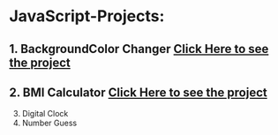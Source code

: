 # JavaScript-Projects:

## 1. BackgroundColor Changer [Click Here to see the project](http://127.0.0.1:3000/BackgroundColorChanger/index.html)

## 2. BMI Calculator [Click Here to see the project](http://127.0.0.1:3000/BMI_Calculator/index.html)

3. Digital Clock
4. Number Guess
